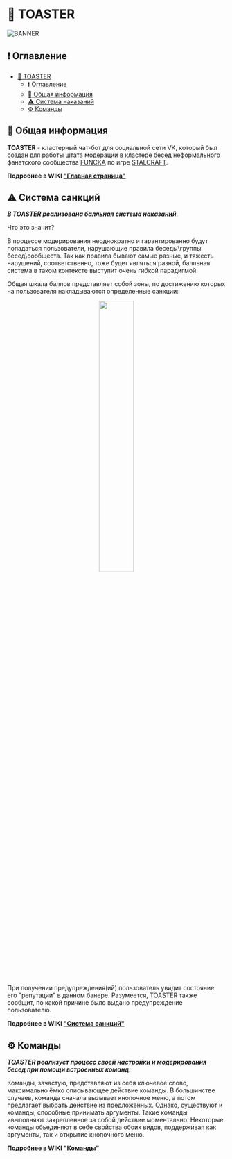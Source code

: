 # 🍞 TOASTER

![BANNER](https://user-images.githubusercontent.com/76991612/221510792-38d1cfea-d5a9-4971-bc61-3022da20555e.jpg)

## ❗ Оглавление ##

- [🍞 TOASTER](#-toaster)
  - [❗ Оглавление](#-оглавление)
  - [📄 Общая информация](#-общая-информация)
  - [⚠️ Система наказаний](#%EF%B8%8F-система-наказаний)
  - [⚙ Команды](#-команды)

## 📄 Общая информация ##

**TOASTER** - кластерный чат-бот для социальной сети VK, который был создан для работы штата модерации в кластере бесед неформального фанатского сообщества [FUNCKA](https://vk.com/funcka) по игре [STALCRAFT](https://vk.com/stalcraft_official).

__Подробнее в WIKI ["Главная страница"](https://github.com/STALCRAFT-FUNCKA/TOASTER/wiki)__

## ⚠️ Система санкций ##
**_В TOASTER реализована балльная система наказаний._**

Что это значит?

В процессе модерирования неоднократно и гарантированно будут попадаться пользователи, нарушающие правила беседы\группы бесед\сообщеста. Так как правила бывают самые разные, и тяжесть нарушений, соответственно, тоже будет являться разной, балльная система в таком контексте выступит очень гибкой парадигмой.

Общая шкала баллов представляет собой зоны, по достижению которых на пользователя накладываются определенные санкции: 
<div align="center">
  <img src="https://github.com/STALCRAFT-FUNCKA/TOASTER/assets/76991612/9b638dee-71aa-49c1-ae2e-641ca23b21f3" width="40%">
</div>

При получении предупреждения(ий) пользователь увидит состояние его "репутации" в данном банере. Разумеется, TOASTER также сообщит, по какой причине было выдано предупреждение пользователю.

__Подробнее в WIKI ["Система санкций"](https://github.com/Oidaho)__

## ⚙ Команды ##
**_TOASTER реализует процесс своей настройки и модерирования бесед при помощи встроенных команд._**

Команды, зачастую, представляют из себя ключевое слово, максимально ёмко описывающее действие команды.
В большинстве случаев, команда сначала вызывает кнопочное меню, а потом предлагает выбрать действие из предложенных. Однако, существуют и команды, способные принимать аргументы.
Такие команды ивыполняют закрепленное за собой действие моментально. Некоторые команды обьединяют в себе свойства обоих видов, поддерживая как аргументы, так и открытие кнопочного меню.

__Подробнее в WIKI ["Команды"](https://github.com/Oidaho)__
<!--
 Общие правила работы команд:
   - Командой считаюется любое сообщение, начинающееся с префикса.
   - Исходное сообщение с командой всегда удаляется,за исключенимем случая, когда у пользователя имеется статус Администратора беседы.  

<hr>

**/mark**

- Доступ для группы прав `2` уровня или выше 

Описание:<br>
Открывает меню, в котором можно выбрать метку для беседы. Метка беседы необходима для обозначения чата, в котором бот будет отправлять логи, или чата, в котором бот будет считывать команды. 
-->
